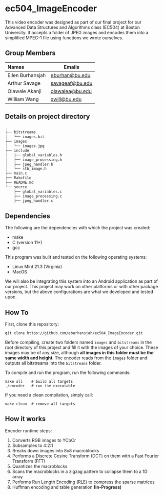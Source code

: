 # ec504_ImageEncoder
This video encoder was designed as part of our final project for our Advanced Data Structures and Algorithms class (EC504) at Boston University.  It accepts a folder of JPEG images and encodes them into a simplified MPEG-1 file using functions we wrote ourselves.

## Group Members
| Names              | Emails                |
| :----------------- | --------------------- |
| Ellen Burhansjah   | eburhan@bu.edu        |
| Arthur Savage      | savageaf@bu.edu       |
| Olawale Akanji     | olawalea@bu.edu       |
| William Wang       | xwill@bu.edu          |

## Details on project directory

```bash
.
├── bitstreams
│   └── images.bit
├── images
│   └── images.jpg
├── include
│   ├── global_variables.h
│   ├── image_processing.h
│   ├── jpeg_handler.h
│   └── stb_image.h
├── main.c
├── Makefile
├── README.md
└── source
    ├── global_variables.c
    ├── image_processing.c
    ├── jpeg_handler.c

```

## Dependencies
The following are the dependencies with which the project was created:
- make
- C (version 11+)
- gcc

This program was built and tested on the following operating systems:
- Linux Mint 21.3 (Virginia)
- MacOS

We will also be integrating this system into an Android application as part of our project.  This project may work on other platforms or with other package versions, but the above configurations are what we developed and tested upon. 

## How To
First, clone this repository:
```
git clone https://github.com/eburhansjah/ec504_ImageEncoder.git
```
Before compiling, create two folders named `images` and `bitstreams` in the root directory of this project and fill it with the images of your choice.  These images may be of any size, although **all images in this folder must be the same width and height**.  The encoder reads from the `images` folder and outputs all bitstreams into the `bitstreams` folder.

To compile and run the program, run the following commands:
```
make all    # build all targets
./encoder   # run the executable
```
If you need a clean compilation, simply call:
```
make clean  # remove all targets
```

## How it works

Encoder runtime steps:
1) Converts RGB images to YCbCr
2) Subsamples to 4:2:1
3) Breaks down images into 8x8 macroblocks
4) Performs a Discrete Cosine Transform (DCT) on them with a Fast Fourier Transform (FFT)
5) Quantizes the macroblocks
6) Scans the macroblocks in a zigzag pattern to collapse them to a 1D array
7) Performs Run Length Encoding (RLE) to compress the sparse matrices
8) Huffman encoding and table generation **(In-Progress)**
